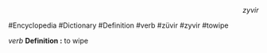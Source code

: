 
<div align="right"><i>zyvir</i></div>

#Encyclopedia #Dictionary #Definition #verb #züvir #zyvir #towipe

*verb*
**Definition :** to wipe